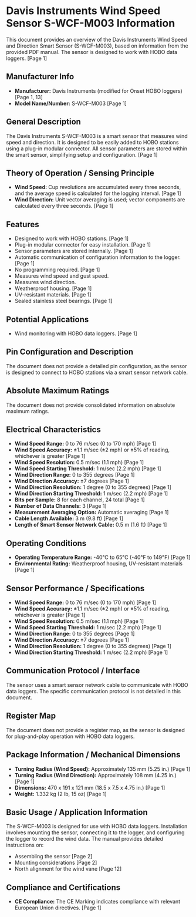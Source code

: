 # Davis Instruments Wind Speed Sensor S-WCF-M003 Information

This document provides an overview of the Davis Instruments Wind Speed and Direction Smart Sensor (S-WCF-M003), based on information from the provided PDF manual. The sensor is designed to work with HOBO data loggers. [Page 1]

## Manufacturer Info

* **Manufacturer:** Davis Instruments (modified for Onset HOBO loggers) [Page 1, 13]
* **Model Name/Number:** S-WCF-M003 [Page 1]

## General Description

The Davis Instruments S-WCF-M003 is a smart sensor that measures wind speed and direction. It is designed to be easily added to HOBO stations using a plug-in modular connector. All sensor parameters are stored within the smart sensor, simplifying setup and configuration. [Page 1]

## Theory of Operation / Sensing Principle

* **Wind Speed:** Cup revolutions are accumulated every three seconds, and the average speed is calculated for the logging interval. [Page 1]
* **Wind Direction:** Unit vector averaging is used; vector components are calculated every three seconds. [Page 1]

## Features

* Designed to work with HOBO stations. [Page 1]
* Plug-in modular connector for easy installation. [Page 1]
* Sensor parameters are stored internally. [Page 1]
* Automatic communication of configuration information to the logger. [Page 1]
* No programming required. [Page 1]
* Measures wind speed and gust speed.
* Measures wind direction.
* Weatherproof housing. [Page 1]
* UV-resistant materials. [Page 1]
* Sealed stainless steel bearings. [Page 1]

## Potential Applications

* Wind monitoring with HOBO data loggers. [Page 1]

## Pin Configuration and Description

The document does not provide a detailed pin configuration, as the sensor is designed to connect to HOBO stations via a smart sensor network cable.

## Absolute Maximum Ratings

The document does not provide consolidated information on absolute maximum ratings.

## Electrical Characteristics

* **Wind Speed Range:** 0 to 76 m/sec (0 to 170 mph) [Page 1]
* **Wind Speed Accuracy:** ±1.1 m/sec (±2 mph) or ±5% of reading, whichever is greater [Page 1]
* **Wind Speed Resolution:** 0.5 m/sec (1.1 mph) [Page 1]
* **Wind Speed Starting Threshold:** 1 m/sec (2.2 mph) [Page 1]
* **Wind Direction Range:** 0 to 355 degrees [Page 1]
* **Wind Direction Accuracy:** ±7 degrees [Page 1]
* **Wind Direction Resolution:** 1 degree (0 to 355 degrees) [Page 1]
* **Wind Direction Starting Threshold:** 1 m/sec (2.2 mph) [Page 1]
* **Bits per Sample:** 8 for each channel, 24 total [Page 1]
* **Number of Data Channels:** 3 [Page 1]
* **Measurement Averaging Option:** Automatic averaging [Page 1]
* **Cable Length Available:** 3 m (9.8 ft) [Page 1]
* **Length of Smart Sensor Network Cable:** 0.5 m (1.6 ft) [Page 1]

## Operating Conditions

* **Operating Temperature Range:** -40°C to 65°C (-40°F to 149°F) [Page 1]
* **Environmental Rating:** Weatherproof housing, UV-resistant materials [Page 1]

## Sensor Performance / Specifications

* **Wind Speed Range:** 0 to 76 m/sec (0 to 170 mph) [Page 1]
* **Wind Speed Accuracy:** ±1.1 m/sec (±2 mph) or ±5% of reading, whichever is greater [Page 1]
* **Wind Speed Resolution:** 0.5 m/sec (1.1 mph) [Page 1]
* **Wind Speed Starting Threshold:** 1 m/sec (2.2 mph) [Page 1]
* **Wind Direction Range:** 0 to 355 degrees [Page 1]
* **Wind Direction Accuracy:** ±7 degrees [Page 1]
* **Wind Direction Resolution:** 1 degree (0 to 355 degrees) [Page 1]
* **Wind Direction Starting Threshold:** 1 m/sec (2.2 mph) [Page 1]

## Communication Protocol / Interface

The sensor uses a smart sensor network cable to communicate with HOBO data loggers. The specific communication protocol is not detailed in this document.

## Register Map

The document does not provide a register map, as the sensor is designed for plug-and-play operation with HOBO data loggers.

## Package Information / Mechanical Dimensions

* **Turning Radius (Wind Speed):** Approximately 135 mm (5.25 in.) [Page 1]
* **Turning Radius (Wind Direction):** Approximately 108 mm (4.25 in.) [Page 1]
* **Dimensions:** 470 x 191 x 121 mm (18.5 x 7.5 x 4.75 in.) [Page 1]
* **Weight:** 1.332 kg (2 lb, 15 oz) [Page 1]

## Basic Usage / Application Information

The S-WCF-M003 is designed for use with HOBO data loggers. Installation involves mounting the sensor, connecting it to the logger, and configuring the logger to record the wind data. The manual provides detailed instructions on:

* Assembling the sensor [Page 2]
* Mounting considerations [Page 2]
* North alignment for the wind vane [Page 12]

## Compliance and Certifications

* **CE Compliance:** The CE Marking indicates compliance with relevant European Union directives. [Page 1]
